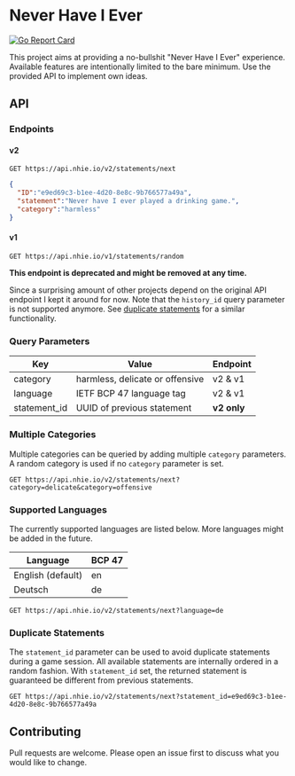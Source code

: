 # Never Have I Ever

[![Go Report Card](https://goreportcard.com/badge/github.com/jonasknobloch/nhie)](https://goreportcard.com/report/github.com/jonasknobloch/nhie)

This project aims at providing a no-bullshit "Never Have I Ever" experience.
Available features are intentionally limited to the bare minimum.
Use the provided API to implement own ideas.

## API

### Endpoints

#### v2

```http request
GET https://api.nhie.io/v2/statements/next
```

```json
{
  "ID":"e9ed69c3-b1ee-4d20-8e8c-9b766577a49a",
  "statement":"Never have I ever played a drinking game.",
  "category":"harmless"
}
```

#### v1

```http request
GET https://api.nhie.io/v1/statements/random
```

**This endpoint is deprecated and might be removed at any time.**

Since a surprising amount of other projects depend on the original API endpoint I kept it around for now.
Note that the `history_id` query parameter is not supported anymore. See [duplicate statements](#duplicate-statements)
for a similar functionality.

### Query Parameters

| Key          | Value                           | Endpoint    |
|--------------|---------------------------------|-------------|
| category     | harmless, delicate or offensive | v2 & v1     |
| language     | IETF BCP 47 language tag        | v2 & v1     |
| statement_id | UUID of previous statement      | **v2 only** |

### Multiple Categories

Multiple categories can be queried by adding multiple `category` parameters.
A random category is used if no `category` parameter is set.

```http request
GET https://api.nhie.io/v2/statements/next?category=delicate&category=offensive
```

### Supported Languages

The currently supported languages are listed below. More languages might be added in the future.

| Language          | BCP 47 |
|-------------------|--------|
| English (default) | en     |
| Deutsch           | de     |

```http request
GET https://api.nhie.io/v2/statements/next?language=de
```

### Duplicate Statements

The `statement_id` parameter can be used to avoid duplicate statements during a game session.
All available statements are internally ordered in a random fashion. With `statement_id` set,
the returned statement is guaranteed be different from previous statements.

```http request
GET https://api.nhie.io/v2/statements/next?statement_id=e9ed69c3-b1ee-4d20-8e8c-9b766577a49a
```

## Contributing

Pull requests are welcome. Please open an issue first to discuss what you would like to change.
